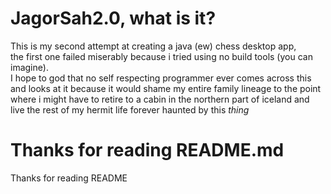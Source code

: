 # JagorSah2.0, what is it?
This is my second attempt at creating a java (ew) chess desktop app,   
the first one failed miserably because i tried using no build tools (you can imagine).  
I hope to god that no self respecting programmer ever comes across this and looks at it because it would shame my entire family lineage to the point where i might have to
retire to a cabin in the northern part of iceland and live the rest of my hermit life forever haunted by this *thing*

# Thanks for reading README.md
Thanks for reading README
